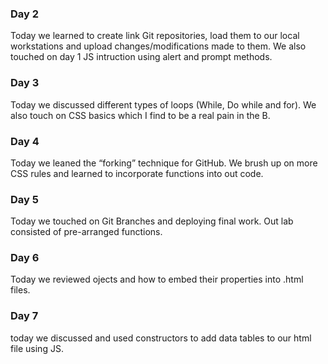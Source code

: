 ### Day 2
Today we learned to create link Git repositories, load them to our local workstations and upload changes/modifications made to them.
We also touched on day 1 JS intruction using alert and prompt methods.
### Day 3
Today we discussed different types of loops (While, Do while and for). We also touch on CSS basics which I find to be a real pain in the B. 
### Day 4
Today we leaned the “forking” technique for GitHub. We brush up on more CSS rules and learned to incorporate functions into out code.

### Day 5 
Today we touched on Git Branches and deploying final work. Out lab consisted of pre-arranged functions.

### Day 6
Today we reviewed ojects and how to embed their properties into .html files.

### Day 7 
today we discussed and used constructors to add data tables to our html file using JS.